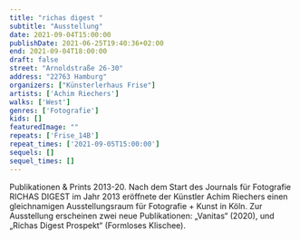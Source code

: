 ```yaml
---
title: "richas digest "
subtitle: "Ausstellung"
date: 2021-09-04T15:00:00
publishDate: 2021-06-25T19:40:36+02:00
end: 2021-09-04T18:00:00
draft: false
street: "Arnoldstraße 26-30"
address: "22763 Hamburg"
organizers: ["Künsterlerhaus Frise"]
artists: ['Achim Riechers']
walks: ['West']
genres: ['Fotografie']
kids: []
featuredImage: ""
repeats: ['Frise_14B']
repeat_times: ['2021-09-05T15:00:00']
sequels: []
sequel_times: []
---
```


Publikationen & Prints 2013-20. Nach dem Start des Journals für Fotografie RICHAS DIGEST im Jahr 2013 eröffnete der Künstler Achim Riechers einen gleichnamigen Ausstellungsraum für Fotografie + Kunst in Köln. Zur Ausstellung erscheinen zwei neue Publikationen: „Vanitas“ (2020), und „Richas Digest Prospekt“ (Formloses Klischee).